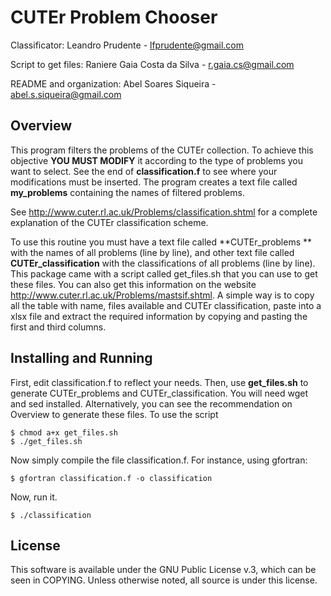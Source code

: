 CUTEr Problem Chooser
=====================

Classificator: Leandro Prudente - lfprudente@gmail.com

Script to get files: Raniere Gaia Costa da Silva - r.gaia.cs@gmail.com

README and organization: Abel Soares Siqueira - abel.s.siqueira@gmail.com

Overview
--------

This program filters the problems of the CUTEr collection.
To achieve this objective **YOU MUST MODIFY** it according
to the type of problems you want to select.
See the end of __classification.f__ to see where your
modifications must be inserted.
The program creates a text file called **my\_problems**
containing the names of filtered problems.

See http://www.cuter.rl.ac.uk/Problems/classification.shtml for
a complete explanation of the CUTEr classification scheme.

To use this routine you must have a text file called **CUTEr\_problems **
with the names of all problems (line by line), and other text
file called **CUTEr\_classification** with the classifications of
all problems (line by line). 
This package came with a script called get_files.sh that you
can use to get these files.
You can also get this information on the
website http://www.cuter.rl.ac.uk/Problems/mastsif.shtml.
A simple way is to copy all the table with name, files
available and CUTEr classification, paste into a xlsx file
and extract the required information by copying and pasting the
first and third columns.

Installing and Running
----------------------

First, edit classification.f to reflect your needs. 
Then, use **get\_files.sh** to generate CUTEr\_problems and
CUTEr\_classification. You will need wget and sed installed.
Alternatively, you can see the recommendation on Overview
to generate these files. To use the script

    $ chmod a+x get_files.sh
    $ ./get_files.sh

Now simply compile the file classification.f. For instance, using
gfortran:

    $ gfortran classification.f -o classification

Now, run it.

    $ ./classification

License
-------

This software is available under the GNU Public License v.3,
which can be seen in COPYING.
Unless otherwise noted, all source is under this license.
